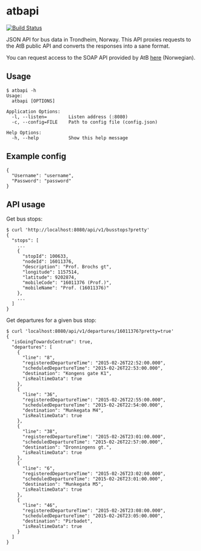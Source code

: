 # atbapi

[![Build Status](https://travis-ci.org/martinp/atbapi.png)](https://travis-ci.org/martinp/atbapi)

JSON API for bus data in Trondheim, Norway. This API proxies requests to the AtB
public API and converts the responses into a sane format.

You can request access to the SOAP API provided by AtB
[here](https://www.atb.no/aapne-data/category419.html) (Norwegian).

## Usage

```
$ atbapi -h
Usage:
  atbapi [OPTIONS]

Application Options:
  -l, --listen=        Listen address (:8080)
  -c, --config=FILE    Path to config file (config.json)

Help Options:
  -h, --help           Show this help message
```

## Example config

```
{
  "Username": "username",
  "Password": "password"
}
```

## API usage

Get bus stops:

```
$ curl 'http://localhost:8080/api/v1/busstops?pretty'
{
  "stops": [
    ...
    {
      "stopId": 100633,
      "nodeId": 16011376,
      "description": "Prof. Brochs gt",
      "longitude": 1157514,
      "latitude": 9202874,
      "mobileCode": "16011376 (Prof.)",
      "mobileName": "Prof. (16011376)"
    },
    ...
  ]
}
```

Get departures for a given bus stop:

```
$ curl 'localhost:8080/api/v1/departures/16011376?pretty=true'
{
  "isGoingTowardsCentrum": true,
  "departures": [
    {
      "line": "8",
      "registeredDepartureTime": "2015-02-26T22:52:00.000",
      "scheduledDepartureTime": "2015-02-26T22:53:00.000",
      "destination": "Kongens gate K1",
      "isRealtimeData": true
    },
    {
      "line": "36",
      "registeredDepartureTime": "2015-02-26T22:55:00.000",
      "scheduledDepartureTime": "2015-02-26T22:54:00.000",
      "destination": "Munkegata M4",
      "isRealtimeData": true
    },
    {
      "line": "38",
      "registeredDepartureTime": "2015-02-26T23:01:00.000",
      "scheduledDepartureTime": "2015-02-26T22:57:00.000",
      "destination": "Dronningens gt.",
      "isRealtimeData": true
    },
    {
      "line": "6",
      "registeredDepartureTime": "2015-02-26T23:02:00.000",
      "scheduledDepartureTime": "2015-02-26T23:01:00.000",
      "destination": "Munkegata M5",
      "isRealtimeData": true
    },
    {
      "line": "46",
      "registeredDepartureTime": "2015-02-26T23:08:00.000",
      "scheduledDepartureTime": "2015-02-26T23:05:00.000",
      "destination": "Pirbadet",
      "isRealtimeData": true
    }
  ]
}
```



